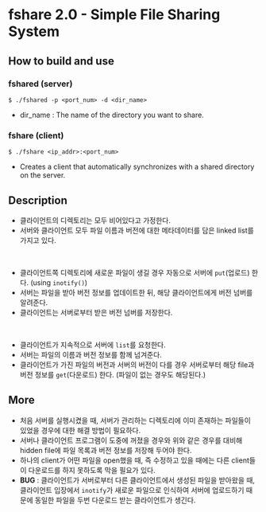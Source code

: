 # fshare 2.0 - Simple File Sharing System

## How to build and use

### fshared (server)

```
$ ./fshared -p <port_num> -d <dir_name>
```
- dir_name : The name of the directory you want to share.

### fshare (client)

```
$ ./fshare <ip_addr>:<port_num>
```
- Creates a client that automatically synchronizes with a shared directory on the server.

## Description

- 클라이언트의 디렉토리는 모두 비어있다고 가정한다.
- 서버와 클라이언트 모두 파일 이름과 버전에 대한 메타데이터를 담은 linked list를 가지고 있다.

<br>

- 클라이언트쪽 디렉토리에 새로운 파일이 생길 경우 자동으로 서버에 `put`(업로드) 한다. (using `inotify()`)
- 서버는 파일을 받아 버전 정보를 업데이트한 뒤, 해당 클라이언트에게 버전 넘버를 알려준다.
- 클라이언트는 서버로부터 받은 버전 넘버를 저장한다.

<br>

- 클라이언트가 지속적으로 서버에 `list`를 요청한다.
- 서버는 파일의 이름과 버전 정보를 함께 넘겨준다. 
- 클라이언트가 가진 파일의 버전과 서버의 버전이 다를 경우 서버로부터 해당 file과 버전 정보를 `get`(다운로드) 한다. (파일이 없는 경우도 해당된다.)


## More

-  처음 서버를 실행시켰을 때, 서버가 관리하는 디렉토리에 이미 존재하는 파일들이 있었을 경우에 대한 해결 방법이 필요하다.
- 서버나 클라이언트 프로그램이 도중에 꺼졌을 경우와 위와 같은 경우를 대비해 hidden file에 파일 목록과 버전 정보를 저장해 두어야 한다.
- 하나의 client가 어떤 파일을 open했을 때, 즉 수정하고 있을 때에는 다른 client들이 다운로드를 하지 못하도록 막을 필요가 있다.
- **BUG** : 클라이언트가 서버로부터 다른 클라이언트에서 생성된 파일을 받아왔을 때, 클라이언트 입장에서 `inotify`가 새로운 파일으로 인식하여 서버에 업로드하기 때문에 동일한 파일을 두번 다운로드 받는 클라이언트가 생긴다.
